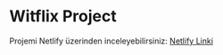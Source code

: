 # Witflix Project

Projemi Netlify üzerinden inceleyebilirsiniz: [Netlify Linki](https://witflix-project.netlify.app)
